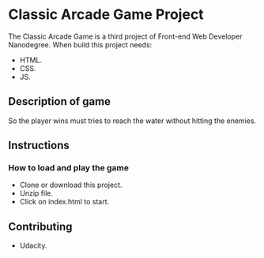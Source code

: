 # Classic Arcade Game Project
The Classic Arcade Game is a third project of Front-end Web Developer Nanodegree. When build this project needs:
- HTML.
- CSS.
- JS.

## Description of game
So the player wins must tries to reach the water without hitting the enemies.

## Instructions
### How to load and play the game
- Clone or download this project.
- Unzip file.
- Click on index.html to start.

## Contributing
- Udacity.
